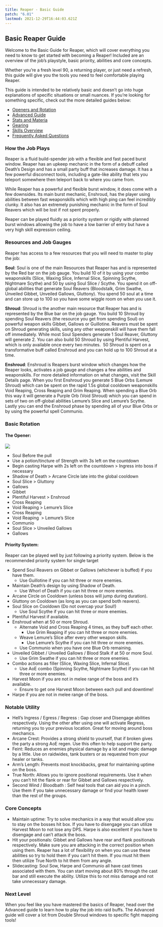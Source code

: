 ```yaml
---
title: Reaper - Basic Guide
patch: "6.01"
lastmod: 2021-12-29T16:44:03.621Z
---
```

## Basic Reaper Guide

Welcome to the Basic Guide for Reaper, which will cover everything you need to know to get started with becoming a Reaper! Included are an overview of the job’s playstyle, basic priority, abilities and core concepts.

Whether you’re a fresh level 90, a returning player, or just need a refresh, this guide will give you the tools you need to feel comfortable playing Reaper.

This guide is intended to be relatively basic and doesn’t go into huge explanations of specific situations or small nuances. If you’re looking for something specific, check out the more detailed guides below:

* [Openers and Rotation](/jobs/melee/reaper/openers/)
* [Advanced Guide](/jobs/melee/reaper/advanced-guide/)
* [Stats and Materia](/jobs/melee/reaper/)
* [Gearing](/jobs/melee/reaper/best-in-slot/)
* [Skills Overview](/jobs/melee/reaper/skills-overview/)
* [Frequently Asked Questions](/jobs/melee/reaper/faq/)

### How the Job Plays

Reaper is a fluid build-spender job with a flexible and fast paced burst window. Reaper has an upkeep mechanic in the form of a debuff called Death’s Design and has a small party buff that increases damage. It has a few powerful disconnect tools, including a gate-like ability that lets you teleport somewhere then teleport back to where you came from.

While Reaper has a powerful and flexible burst window, it does come with a few downsides. Its main burst mechanic, Enshroud, has the player using abilities between fast weaponskills which with high ping can feel incredibly clunky. It also has an extremely punishing mechanic in the form of Soul Reavers which will be lost if not spent properly.

Reaper can be played fluidly as a priority system or rigidly with planned burst windows allowing the job to have a low barrier of entry but have a very high skill expression ceiling. 

### Resources and Job Gauges

Reaper has access to a few resources that you will need to master to play the job:

**Soul**: Soul is one of the main Resources that Reaper has and is represented by the Red bar on the job gauge. You build 10 of it by using your combo weaponskills (Slice, Waxing Slice, Infernal Slice, Spinning Scythe, Nightmare Scythe) and 50 by using Soul Slice / Scythe. You spend it on off-global abilities that generate Soul Reavers (Bloodstalk, Grim Swathe, Unveiled Gibbet, Unveiled Gallows, Gluttony). You spend 50 soul at a time and can store up to 100 so you have some wiggle room on when you use it.

**Shroud**: Shroud is the another main resource that Reaper has and is represented by the Blue bar on the job gauge. You build 10 Shroud by spending Soul Reavers (the resource you get from spending Soul) on powerful weapon skills Gibbet, Gallows or Guillotine. Reavers must be spent on Shroud generating skills, using any other weaponskill will have them fall off immediately. While most Soul Spenders generate 1 Soul Reaver, Gluttony will generate 2. You can also build 50 Shroud by using Plentiful Harvest, which is only available once every two minutes.  50 Shroud is spent on a transformative buff called Enshroud and you can hold up to 100 Shroud at a time.

**Enshroud**: Enshroud is Reapers burst window which changes how the Reaper looks, activates a job gauge and changes a few abilities and weaponskills. For more detailed information on what changes, visit the Skill Details page. When you first Enshroud you generate 5 Blue Orbs (Lemure Shroud) which can be spent on the rapid 1.5s global cooldown weaponskills Void Reaping, Cross Reaping and Grim Reaping. When spending a Blue Orb this way it will generate a Purple Orb (Void Shroud) which you can spend in sets of two on off-global abilities Lemure’s Slice and Lemure’s Scythe. Lastly you can end the Enshroud phase by spending all of your Blue Orbs or by using the powerful spell Communio. 

### Basic Rotation

#### The Opener:

![](https://cdn.discordapp.com/attachments/920133222933876766/921268511102365736/early_Gluttony.png)

* Soul Before the pull
* Use a potion/tincture of Strength with 3s left on the countdown
* Begin casting Harpe with 2s left on the countdown > Ingress into boss if necessary
* Shadow of Death > Arcane Circle late into the global cooldown
* Soul Slice > Gluttony
* Gallows
* Gibbet
* Plentiful Harvest > Enshroud
* Cross Reaping
* Void Reaping > Lemure’s Slice
* Cross Reaping
* Void Reaping  > Lemure’s Slice
* Communio
* Soul Slice > Unveiled Gallows
* Gallows

#### Priority System:

Reaper can be played well by just following a priority system. Below is the recommended priority system for single target

* Spend Soul Reavers on Gibbet or Gallows (whichever is buffed) if you have them.
  * Use Guillotine if you can hit three or more enemies.
* Maintain Death’s design by using Shadow of Death.
  * Use Whorl of Death if you can hit three or more enemies.
* Arcane Circle on Cooldown (unless boss will jump during duration).
* Gluttony on Cooldown (as long as you can spend both reavers).
* Soul Slice on Cooldown (Do not overcap your Soul!)
  * Use Soul Scythe if you can hit three or more enemies.
* Plentiful Harvest if available.
* Enshroud when at 50 or more Shroud.
  * Alternate Void and Cross Reaping 4 times, as they buff each other.
    * Use Grim Reaping if you can hit three or more enemies.
  * Weave Lemure’s Slice after every other weapon skills.
    * Use Lemure’s Scythe if you can hit three or more enemies.
  * Use Communio when you have one Blue Orb remaining.
* Unveiled Gibbet / Unveiled Gallows / Blood Stalk if at 50 or more Soul.
  * Use Grim Swathe if you can hit three or more enemies.
* Combo actions as filler (Slice, Waxing Slice, Infernal Slice).
  * Use AoE combo (Spinning Scythe, Nightmare Scythe) if you can hit three or more enemies.
* Harvest Moon if you are not in melee range of the boss and it’s available.
  * Ensure to get one Harvest Moon between each pull and downtime!
* Harpe if you are not in melee range of the boss.

### Notable Utility

* Hell’s Ingress / Egress / Regress : Gap closer and Disengage abilities respectively. Using the other after using one will activate Regress, returning you to your previous location. Great for moving around boss mechanics.
* Arcane Crest: Provides a strong shield to yourself, that if broken gives the party a strong AoE regen. Use this often to help support the party.
* Feint: Reduces an enemies physical damage by a lot and magic damage by a little. Use on raidwides, tank busters or as requested from your healer or tanks.
* Arm’s Length: Prevents most knockbacks, great for maintaining uptime on the boss.
* True North: Allows you to ignore positional requirements. Use it when you can’t hit the flank or rear for Gibbet and Gallows respectively.
* Second Wind / Bloodbath : Self heal tools that can aid you in a pinch. Use them if you take unnecessary damage or find your health lower than the rest of the groups.

### Core Concepts

* Maintain uptime: Try to solve mechanics in a way that would allow you to stay on the bosses hit box. If you have to disengage you can utilize Harvest Moon to not lose any DPS. Harpe is also excellent if you have to disengage and can’t attack the boss.
* Hit your positionals: Gibbet and Gallows have rear and flank positionals respectively. Make sure you are attacking in the correct position when using them. Reaper has a lot of flexibility on when you can use these abilities so try to hold them if you can’t hit them. If you must hit them then utilize True North to hit them from any angle.
* Slidecasting: Soul Sow, Harpe and Communio all have cast times associated with them. You can start moving about 80% through the cast bar and still execute the ability. Utilize this to not miss damage and not take unnecessary damage. 

### Next Level

When you feel like you have mastered the basics of Reaper, head over the Advanced guide to learn how to play the job into raid buffs. The Advanced guide will cover a lot from Double Shroud windows to specific fight mapping tools!